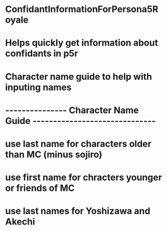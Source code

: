 # ConfidantInformationForPersona5Royale
# Helps quickly get information about confidants in p5r

# Character name guide to help with inputing names

# --------------- Character Name Guide ------------------------------
# use last name for characters older than MC (minus sojiro)
# use first name for chracters younger or friends of MC
# use last names for Yoshizawa and Akechi 
